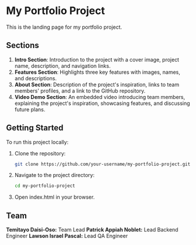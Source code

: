# My Portfolio Project

This is the landing page for my portfolio project.

## Sections

1. **Intro Section**: Introduction to the project with a cover image, project name, description, and navigation links.
2. **Features Section**: Highlights three key features with images, names, and descriptions.
3. **About Section**: Description of the project's inspiration, links to team members' profiles, and a link to the GitHub repository.
4. **Video Demo Section**: An embedded video introducing team members, explaining the project's inspiration, showcasing features, and discussing future plans.

## Getting Started

To run this project locally:

1. Clone the repository:
   ```bash
   git clone https://github.com/your-username/my-portfolio-project.git
   ```

2. Navigate to the project directory:
   ```bash
   cd my-portfolio-project
   ```

3. Open index.html in your browser.

## Team
<b>Temitayo Daisi-Oso:</b> Team Lead
<b>Patrick Appiah Noblet:</b> Lead Backend Engineer
<b>Lawson Israel Pascal:</b> Lead QA Engineer
